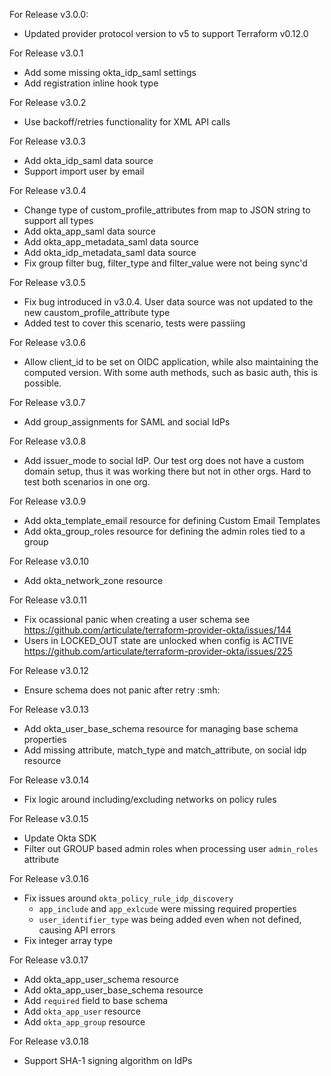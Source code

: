For Release v3.0.0:

* Updated provider protocol version to v5 to support Terraform v0.12.0

For Release v3.0.1

* Add some missing okta_idp_saml settings
* Add registration inline hook type

For Release v3.0.2

* Use backoff/retries functionality for XML API calls

For Release v3.0.3

* Add okta_idp_saml data source
* Support import user by email

For Release v3.0.4

* Change type of custom_profile_attributes from map to JSON string to support all types
* Add okta_app_saml data source
* Add okta_app_metadata_saml data source
* Add okta_idp_metadata_saml data source
* Fix group filter bug, filter_type and filter_value were not being sync'd

For Release v3.0.5

* Fix bug introduced in v3.0.4. User data source was not updated to the new caustom_profile_attribute type
* Added test to cover this scenario, tests were passiing

For Release v3.0.6

* Allow client_id to be set on OIDC application, while also maintaining the computed version. With some auth methods, such as basic auth, this is possible.

For Release v3.0.7

* Add group_assignments for SAML and social IdPs

For Release v3.0.8

* Add issuer_mode to social IdP. Our test org does not have a custom domain setup, thus it was working there but not in other orgs. Hard to test both scenarios in one org.

For Release v3.0.9

* Add okta_template_email resource for defining Custom Email Templates
* Add okta_group_roles resource for defining the admin roles tied to a group

For Release v3.0.10

* Add okta_network_zone resource 

For Release v3.0.11

* Fix ocassional panic when creating a user schema see https://github.com/articulate/terraform-provider-okta/issues/144
* Users in LOCKED_OUT state are unlocked when config is ACTIVE https://github.com/articulate/terraform-provider-okta/issues/225

For Release v3.0.12

* Ensure schema does not panic after retry :smh:

For Release v3.0.13

* Add okta_user_base_schema resource for managing base schema properties
* Add missing attribute, match_type and match_attribute, on social idp resource

For Release v3.0.14

* Fix logic around including/excluding networks on policy rules

For Release v3.0.15

* Update Okta SDK
* Filter out GROUP based admin roles when processing user `admin_roles` attribute

For Release v3.0.16

* Fix issues around `okta_policy_rule_idp_discovery`
    * `app_include` and `app_exlcude` were missing required properties
    * `user_identifier_type` was being added even when not defined, causing API errors
* Fix integer array type

For Release v3.0.17

* Add okta_app_user_schema resource
* Add okta_app_user_base_schema resource
* Add `required` field to base schema
* Add `okta_app_user` resource
* Add `okta_app_group` resource

For Release v3.0.18

* Support SHA-1 signing algorithm on IdPs
